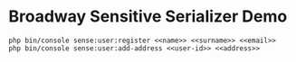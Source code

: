 Broadway Sensitive Serializer Demo
====

```shell
php bin/console sense:user:register <<name>> <<surname>> <<email>>
php bin/console sense:user:add-address <<user-id>> <<address>>
```